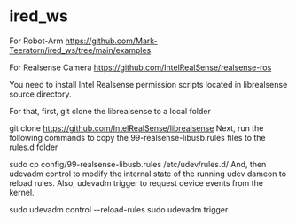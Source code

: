 # ired_ws

For Robot-Arm https://github.com/Mark-Teeratorn/ired_ws/tree/main/examples


For Realsense Camera https://github.com/IntelRealSense/realsense-ros

You need to install Intel Realsense permission scripts located in librealsense source directory.

For that, first, git clone the librealsense to a local folder

git clone https://github.com/IntelRealSense/librealsense
Next, run the following commands to copy the 99-realsense-libusb.rules files to the rules.d folder

sudo cp config/99-realsense-libusb.rules /etc/udev/rules.d/
And, then udevadm control to modify the internal state of the running udev dameon to reload rules. Also, udevadm trigger to request device events from the kernel.

sudo udevadm control --reload-rules
sudo udevadm trigger
